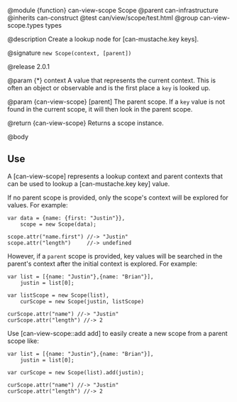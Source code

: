 @module {function} can-view-scope Scope
@parent can-infrastructure
@inherits can-construct
@test can/view/scope/test.html
@group can-view-scope.types types

@description Create a lookup node for [can-mustache.key keys].

@signature `new Scope(context, [parent])`

@release 2.0.1


@param {*} context A value that represents the 
current context. This is often an object or observable and is the first
place a `key` is looked up.

@param {can-view-scope} [parent] The parent scope. If a `key` value
is not found in the current scope, it will then look in the parent
scope.

@return {can-view-scope} Returns a scope instance.

@body

## Use

A [can-view-scope] represents a lookup context and parent contexts
that can be used to lookup a [can-mustache.key key] value.

If no parent scope is provided, only the scope's context will be 
explored for values.  For example:

    var data = {name: {first: "Justin"}},
    	scope = new Scope(data);
    
    scope.attr("name.first") //-> "Justin"
    scope.attr("length")     //-> undefined

However, if a `parent` scope is provided, key values will be
searched in the parent's context after the initial context is explored.  For example:

    var list = [{name: "Justin"},{name: "Brian"}],
    	justin = list[0];
    	
    var listScope = new Scope(list),
    	curScope = new Scope(justin, listScope)
    
    curScope.attr("name") //-> "Justin"
    curScope.attr("length") //-> 2

Use [can-view-scope::add add] to easily create a new scope from a parent scope like:


    var list = [{name: "Justin"},{name: "Brian"}],
    	justin = list[0];
    	
    var curScope = new Scope(list).add(justin);
    
    curScope.attr("name") //-> "Justin"
    curScope.attr("length") //-> 2
